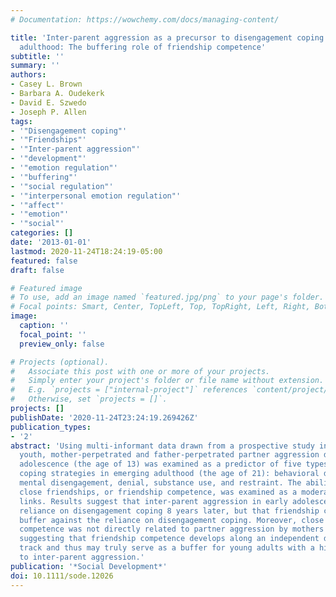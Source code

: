 ```yaml
---
# Documentation: https://wowchemy.com/docs/managing-content/

title: 'Inter-parent aggression as a precursor to disengagement coping in emerging
  adulthood: The buffering role of friendship competence'
subtitle: ''
summary: ''
authors:
- Casey L. Brown
- Barbara A. Oudekerk
- David E. Szwedo
- Joseph P. Allen
tags:
- '"Disengagement coping"'
- '"Friendships"'
- '"Inter-parent aggression"'
- '"development"'
- '"emotion regulation"'
- '"buffering"'
- '"social regulation"'
- '"interpersonal emotion regulation"'
- '"affect"'
- '"emotion"'
- '"social"'
categories: []
date: '2013-01-01'
lastmod: 2020-11-24T18:24:19-05:00
featured: false
draft: false

# Featured image
# To use, add an image named `featured.jpg/png` to your page's folder.
# Focal points: Smart, Center, TopLeft, Top, TopRight, Left, Right, BottomLeft, Bottom, BottomRight.
image:
  caption: ''
  focal_point: ''
  preview_only: false

# Projects (optional).
#   Associate this post with one or more of your projects.
#   Simply enter your project's folder or file name without extension.
#   E.g. `projects = ["internal-project"]` references `content/project/deep-learning/index.md`.
#   Otherwise, set `projects = []`.
projects: []
publishDate: '2020-11-24T23:24:19.269426Z'
publication_types:
- '2'
abstract: 'Using multi-informant data drawn from a prospective study involving 184
  youth, mother-perpetrated and father-perpetrated partner aggression during early
  adolescence (the age of 13) was examined as a predictor of five types of disengagement
  coping strategies in emerging adulthood (the age of 21): behavioral disengagement,
  mental disengagement, denial, substance use, and restraint. The ability to develop
  close friendships, or friendship competence, was examined as a moderator of these
  links. Results suggest that inter-parent aggression in early adolescence can predict
  reliance on disengagement coping 8 years later, but that friendship competence can
  buffer against the reliance on disengagement coping. Moreover, close friendship
  competence was not directly related to partner aggression by mothers or fathers,
  suggesting that friendship competence develops along an independent developmental
  track and thus may truly serve as a buffer for young adults with a history of exposure
  to inter-parent aggression.'
publication: '*Social Development*'
doi: 10.1111/sode.12026
---
```

